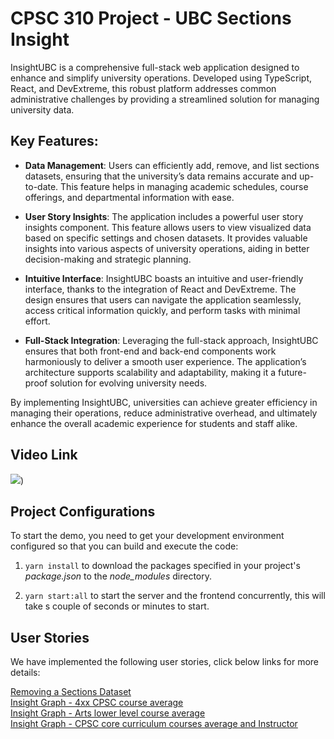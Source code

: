 # CPSC 310 Project - UBC Sections Insight

InsightUBC is a comprehensive full-stack web application designed to enhance and simplify university operations. Developed using TypeScript, React, and DevExtreme, this robust platform addresses common administrative challenges by providing a streamlined solution for managing university data.

## Key Features:

- **Data Management**: Users can efficiently add, remove, and list sections datasets, ensuring that the university’s data remains accurate and up-to-date. This feature helps in managing academic schedules, course offerings, and departmental information with ease.

- **User Story Insights**: The application includes a powerful user story insights component. This feature allows users to view visualized data based on specific settings and chosen datasets. It provides valuable insights into various aspects of university operations, aiding in better decision-making and strategic planning.

- **Intuitive Interface**: InsightUBC boasts an intuitive and user-friendly interface, thanks to the integration of React and DevExtreme. The design ensures that users can navigate the application seamlessly, access critical information quickly, and perform tasks with minimal effort.

- **Full-Stack Integration**: Leveraging the full-stack approach, InsightUBC ensures that both front-end and back-end components work harmoniously to deliver a smooth user experience. The application’s architecture supports scalability and adaptability, making it a future-proof solution for evolving university needs.

By implementing InsightUBC, universities can achieve greater efficiency in managing their operations, reduce administrative overhead, and ultimately enhance the overall academic experience for students and staff alike.
## Video Link

[![](https://markdown-videos-api.jorgenkh.no/youtube/6mPwTe0iQeU)](https://www.youtube.com/watch?v=6mPwTe0iQeU))

## Project Configurations

To start the demo, you need to get your development environment configured so that you can build and execute the code:

1. `yarn install` to download the packages specified in your project's *package.json* to the *node_modules* directory.

2. `yarn start:all` to start the server and the frontend concurrently, this will take s couple of seconds or minutes to start. 


## User Stories

We have implemented the following user stories, click below links for more details:

<a href="https://drive.google.com/file/d/1bfqpMWns96iAEoCbfswjIRJuaHqgWDVX/view?usp=sharing" target="_blank">
	Removing a Sections Dataset
</a>
</br>
<a href="https://drive.google.com/file/d/1_g3A4Zn4ZYQP2I-7PgvzjnPf1ccY0PPn/view?usp=sharing" target="_blank">
	Insight Graph - 4xx CPSC course average
</a>
</br>
<a href="https://drive.google.com/file/d/1DlyftoWRr0TzokSOlGO_9PBSNJR63ymq/view?usp=sharing" target="_blank">
	Insight Graph - Arts lower level course average 
</a>
</br>
<a href="https://drive.google.com/file/d/1uejfr4P8ZPyYWbFH-69mWuUr_bZuzPU_/view?usp=sharing" target="_blank">
	Insight Graph - CPSC core curriculum courses average and Instructor 
</a>
